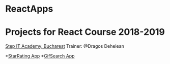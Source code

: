 # ReactApps
# Projects for React Course 2018-2019
[Step IT Academy, Bucharest](https://itstep.ro/)
Trainer: @Dragos Dehelean

*[StarRating App](https://costin06.github.io/StarsRating/) 
*[GifSearch App](https://costin06.github.io/GifSearch/)
